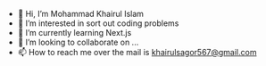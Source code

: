 - 👋 Hi, I’m Mohammad Khairul Islam
- 👀 I’m interested in sort out coding problems
- 🌱 I’m currently learning Next.js
- 💞️ I’m looking to collaborate on ...
- 📫 How to reach me over the mail is khairulsagor567@gmail.com

<!---
khairulshagor576/khairulshagor576 is a ✨ special ✨ repository because its `README.md` (this file) appears on your GitHub profile.
You can click the Preview link to take a look at your changes.
--->
